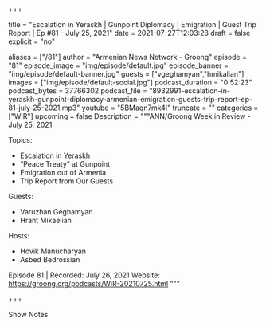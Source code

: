 
+++

title = "Escalation in Yeraskh | Gunpoint Diplomacy | Emigration | Guest Trip Report | Ep #81 - July 25, 2021"
date = 2021-07-27T12:03:28
draft = false
explicit = "no"

aliases = ["/81"]
author = "Armenian News Network - Groong"
episode = "81"
episode_image = "img/episode/default.jpg"
episode_banner = "img/episode/default-banner.jpg"
guests = ["vgeghamyan","hmikalian"]
images = ["img/episode/default-social.jpg"]
podcast_duration = "0:52:23"
podcast_bytes = 37766302
podcast_file = "8932991-escalation-in-yeraskh-gunpoint-diplomacy-armenian-emigration-guests-trip-report-ep-81-july-25-2021.mp3"
youtube = "5BMaqn7mk4I"
truncate = ""
categories = ["WIR"]
upcoming = false
Description = """ANN/Groong Week in Review - July 25, 2021

Topics:
* Escalation in Yeraskh
* “Peace Treaty” at Gunpoint
* Emigration out of Armenia
* Trip Report from Our Guests

Guests:
* Varuzhan Geghamyan
* Hrant Mikaelian

Hosts:
* Hovik Manucharyan
* Asbed Bedrossian


Episode 81 | Recorded: July 26, 2021
Website: https://groong.org/podcasts/WiR-20210725.html
"""

+++

Show Notes

